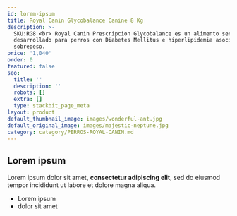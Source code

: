 ```yaml
---
id: lorem-ipsum
title: Royal Canin Glycobalance Canine 8 Kg
description: >-
  SKU:RG8 <br> Royal Canin Prescripcion Glycobalance es un alimento seco
  desarrollado para perros con Diabetes Mellitus e hiperlipidemia asociada a un
  sobrepeso.
price: '1,040'
order: 0
featured: false
seo:
  title: ''
  description: ''
  robots: []
  extra: []
  type: stackbit_page_meta
layout: product
default_thumbnail_image: images/wonderful-ant.jpg
default_original_image: images/majestic-neptune.jpg
category: category/PERROS-ROYAL-CANIN.md
---
```

## Lorem ipsum

Lorem ipsum dolor sit amet, **consectetur adipiscing elit**, sed do eiusmod tempor incididunt ut labore et dolore magna aliqua.

- Lorem ipsum
- dolor sit amet